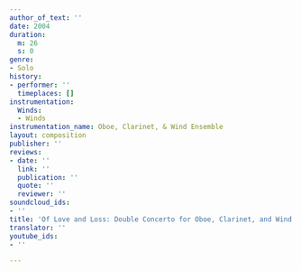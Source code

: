 ```yaml
---
author_of_text: ''
date: 2004
duration:
  m: 26
  s: 0
genre:
- Solo
history:
- performer: ''
  timeplaces: []
instrumentation:
  Winds:
  - Winds
instrumentation_name: Oboe, Clarinet, & Wind Ensemble
layout: composition
publisher: ''
reviews:
- date: ''
  link: ''
  publication: ''
  quote: ''
  reviewer: ''
soundcloud_ids:
- ''
title: 'Of Love and Loss: Double Concerto for Oboe, Clarinet, and Wind Ensemble'
translator: ''
youtube_ids:
- ''

---
```

